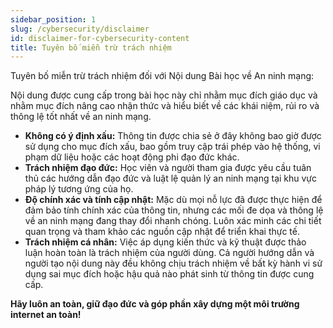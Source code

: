 ```yaml
---
sidebar_position: 1
slug: /cybersecurity/disclaimer
id: disclaimer-for-cybersecurity-content
title: Tuyên bố miễn trừ trách nhiệm
---
```


Tuyên bố miễn trừ trách nhiệm đối với Nội dung Bài học về An ninh mạng:

Nội dung được cung cấp trong bài học này chỉ nhằm mục đích giáo dục và nhằm mục đích nâng cao nhận thức và hiểu biết về các khái niệm, rủi ro và thông lệ tốt nhất về an ninh mạng.

- **Không có ý định xấu:** Thông tin được chia sẻ ở đây không bao giờ được sử dụng cho mục đích xấu, bao gồm truy cập trái phép vào hệ thống, vi phạm dữ liệu hoặc các hoạt động phi đạo đức khác.
- **Trách nhiệm đạo đức:** Học viên và người tham gia được yêu cầu tuân thủ các hướng dẫn đạo đức và luật lệ quản lý an ninh mạng tại khu vực pháp lý tương ứng của họ.
- **Độ chính xác và tính cập nhật:** Mặc dù mọi nỗ lực đã được thực hiện để đảm bảo tính chính xác của thông tin, nhưng các mối đe dọa và thông lệ về an ninh mạng đang thay đổi nhanh chóng. Luôn xác minh các chi tiết quan trọng và tham khảo các nguồn cập nhật để triển khai thực tế.
- **Trách nhiệm cá nhân:** Việc áp dụng kiến ​​thức và kỹ thuật được thảo luận hoàn toàn là trách nhiệm của người dùng. Cả người hướng dẫn và người tạo nội dung này đều không chịu trách nhiệm về bất kỳ hành vi sử dụng sai mục đích hoặc hậu quả nào phát sinh từ thông tin được cung cấp.


**Hãy luôn an toàn, giữ đạo đức và góp phần xây dựng một môi trường internet an toàn!**


